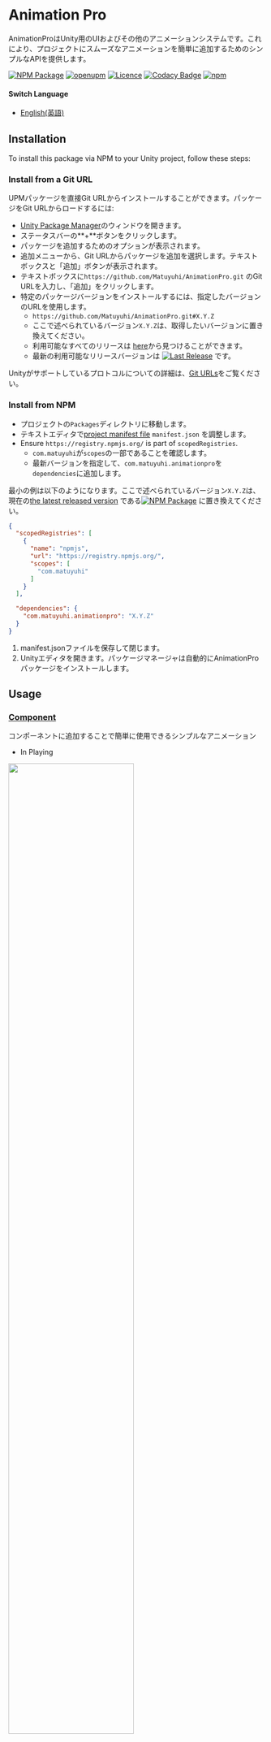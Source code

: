 # Animation Pro

AnimationProはUnity用のUIおよびその他のアニメーションシステムです。これにより、プロジェクトにスムーズなアニメーションを簡単に追加するためのシンプルなAPIを提供します。

[![NPM Package](https://img.shields.io/npm/v/com.matuyuhi.animationpro)](https://www.npmjs.com/package/com.matuyuhi.animationpro)
[![openupm](https://img.shields.io/npm/v/com.matuyuhi.animationpro?label=openupm&registry_uri=https://package.openupm.com)](https://openupm.com/packages/com.matuyuhi.animationpro/)
[![Licence](https://img.shields.io/npm/l/com.matuyuhi.animationpro)](https://github.com/Matuyuhi/AnimationPro/blob/main/LICENSE)
[![Codacy Badge](https://app.codacy.com/project/badge/Grade/de7a60820baa4b41b0532f66d850d2bc)](https://app.codacy.com/gh/Matuyuhi/AnimationPro/dashboard?utm_source=gh&utm_medium=referral&utm_content=&utm_campaign=Badge_grade)
[![npm](https://img.shields.io/npm/dt/com.matuyuhi.animationpro.svg)](https://npmjs.com/package/com.matuyuhi.animationpro)

#### Switch Language

- [English(英語)](./README.md)

## Installation

To install this package via NPM to your Unity project, follow these steps:

### Install from a Git URL

UPMパッケージを直接Git URLからインストールすることができます。パッケージをGit URLからロードするには:

* [Unity Package Manager](https://docs.unity3d.com/Manual/upm-ui.html)のウィンドウを開きます。
* ステータスバーの**+**ボタンをクリックします。
* パッケージを追加するためのオプションが表示されます。
* 追加メニューから、Git URLからパッケージを追加を選択します。テキストボックスと「追加」ボタンが表示されます。
* テキストボックスに`https://github.com/Matuyuhi/AnimationPro.git` のGit URLを入力し、「追加」をクリックします。
* 特定のパッケージバージョンをインストールするには、指定したバージョンのURLを使用します。
    * `https://github.com/Matuyuhi/AnimationPro.git#X.Y.Z`
    * ここで述べられているバージョン`X.Y.Z`は、取得したいバージョンに置き換えてください。
    * 利用可能なすべてのリリースは [here](https://github.com/Matuyuhi/AnimationPro/releases)から見つけることができます。
    * 最新の利用可能なリリースバージョンは
      [![Last Release](https://img.shields.io/github/v/release/Matuyuhi/AnimationPro)](https://github.com/Matuyuhi/AnimationPro/releases/latest)
      です。

Unityがサポートしているプロトコルについての詳細は、[Git URLs](https://docs.unity3d.com/Manual/upm-git.html)をご覧ください。

### Install from NPM

* プロジェクトの`Packages`ディレクトリに移動します。
* テキストエディタで[project manifest file](https://docs.unity3d.com/Manual/upm-manifestPrj.html) `manifest.json` を調整します。
* Ensure `https://registry.npmjs.org/` is part of `scopedRegistries`.
    * `com.matuyuhi`が`scopes`の一部であることを確認します。
    * 最新バージョンを指定して、`com.matuyuhi.animationpro`を`dependencies`に追加します。

最小の例は以下のようになります。ここで述べられているバージョン`X.Y.Z`は、
現在の[the latest released version](https://www.npmjs.com/package/com.matuyuhi.animationpro)
である[![NPM Package](https://img.shields.io/npm/v/com.matuyuhi.animationpro?color=blue)](https://www.npmjs.com/package/com.matuyuhi.animationpro)
に置き換えてください。

```json
{
  "scopedRegistries": [
    {
      "name": "npmjs",
      "url": "https://registry.npmjs.org/",
      "scopes": [
        "com.matuyuhi"
      ]
    }
  ],

  "dependencies": {
    "com.matuyuhi.animationpro": "X.Y.Z"
  }
}
```

1. manifest.jsonファイルを保存して閉じます。
2. Unityエディタを開きます。パッケージマネージャは自動的にAnimationProパッケージをインストールします。

## Usage

### [Component](./Components.md)
コンポーネントに追加することで簡単に使用できるシンプルなアニメーション
- In Playing
<img src="https://github.com/Matuyuhi/AnimationPro/assets/92073990/4b81bb92-b1d1-4214-988c-88b763d182a2" width="70%"/>

- In Setting
<img src="https://github.com/Matuyuhi/AnimationPro/assets/92073990/131da158-6f77-49b6-a22c-8e7592c73f25" width="70%"/>  


### [アニメーション一覧](./ANIMATIONS.md)

AnimationProの基本的な使用例は以下の通りです：

``` csharp
public class SampleAnimation : AnimationBehaviour
{
  // onClick method attach button
  public void OnClick()
  {
    Animation(
      this.SlideOutHorizontal(AnimationAPI.DirectionHorizontal.Right, Easings.CircIn(0.8f)) +
      this.FadeOut(Easings.CircIn(0.5f, 0.2f)),
      new AnimationListener()
      {
        OnFinished = () =>
        {
            gameObject.SetActive(false);
            // imp animation finished callback
        }
      }
    );
  }
}
```

## Contributing

バグレポートや機能のリクエストは大歓迎です。
コードを改善できると思われる場合は、どうか遠慮なくプルリクエストを作成してください。

## License

このプロジェクトはMITライセンスの下にライセンスされています。詳細は、[LICENSE file](./LICENSE)をご覧ください。

## Author

このプロジェクトは[Matuyuhi](https://github.com/Matuyuhi)によって作成されました。

## Support or Contact Information

質問、問題、または貢献したい場合は、このリポジトリで問題を開くか、直接私に連絡してください。

- Project: https://github.com/Matuyuhi/AnimationPro
- Email: bird9.yuhi@gmail.com
- Github: https://github.com/Matuyuhi
